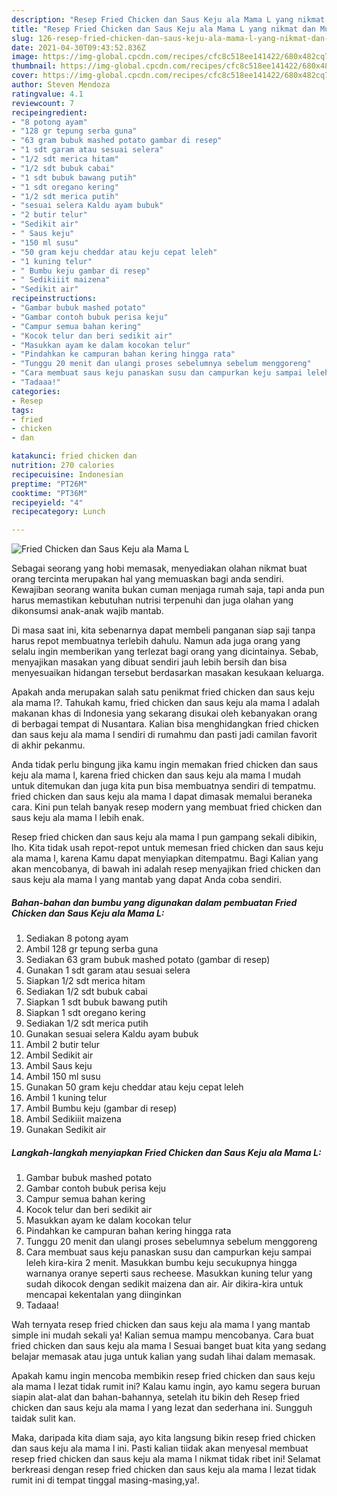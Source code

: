 ```yaml
---
description: "Resep Fried Chicken dan Saus Keju ala Mama L yang nikmat dan Mudah Dibuat"
title: "Resep Fried Chicken dan Saus Keju ala Mama L yang nikmat dan Mudah Dibuat"
slug: 126-resep-fried-chicken-dan-saus-keju-ala-mama-l-yang-nikmat-dan-mudah-dibuat
date: 2021-04-30T09:43:52.836Z
image: https://img-global.cpcdn.com/recipes/cfc8c518ee141422/680x482cq70/fried-chicken-dan-saus-keju-ala-mama-l-foto-resep-utama.jpg
thumbnail: https://img-global.cpcdn.com/recipes/cfc8c518ee141422/680x482cq70/fried-chicken-dan-saus-keju-ala-mama-l-foto-resep-utama.jpg
cover: https://img-global.cpcdn.com/recipes/cfc8c518ee141422/680x482cq70/fried-chicken-dan-saus-keju-ala-mama-l-foto-resep-utama.jpg
author: Steven Mendoza
ratingvalue: 4.1
reviewcount: 7
recipeingredient:
- "8 potong ayam"
- "128 gr tepung serba guna"
- "63 gram bubuk mashed potato gambar di resep"
- "1 sdt garam atau sesuai selera"
- "1/2 sdt merica hitam"
- "1/2 sdt bubuk cabai"
- "1 sdt bubuk bawang putih"
- "1 sdt oregano kering"
- "1/2 sdt merica putih"
- "sesuai selera Kaldu ayam bubuk"
- "2 butir telur"
- "Sedikit air"
- " Saus keju"
- "150 ml susu"
- "50 gram keju cheddar atau keju cepat leleh"
- "1 kuning telur"
- " Bumbu keju gambar di resep"
- " Sedikiiit maizena"
- "Sedikit air"
recipeinstructions:
- "Gambar bubuk mashed potato"
- "Gambar contoh bubuk perisa keju"
- "Campur semua bahan kering"
- "Kocok telur dan beri sedikit air"
- "Masukkan ayam ke dalam kocokan telur"
- "Pindahkan ke campuran bahan kering hingga rata"
- "Tunggu 20 menit dan ulangi proses sebelumnya sebelum menggoreng"
- "Cara membuat saus keju panaskan susu dan campurkan keju sampai leleh kira-kira 2 menit. Masukkan bumbu keju secukupnya hingga warnanya oranye seperti saus recheese. Masukkan kuning telur yang sudah dikocok dengan sedikit maizena dan air. Air dikira-kira untuk mencapai kekentalan yang diinginkan"
- "Tadaaa!"
categories:
- Resep
tags:
- fried
- chicken
- dan

katakunci: fried chicken dan 
nutrition: 270 calories
recipecuisine: Indonesian
preptime: "PT26M"
cooktime: "PT36M"
recipeyield: "4"
recipecategory: Lunch

---
```



![Fried Chicken dan Saus Keju ala Mama L](https://img-global.cpcdn.com/recipes/cfc8c518ee141422/680x482cq70/fried-chicken-dan-saus-keju-ala-mama-l-foto-resep-utama.jpg)

Sebagai seorang yang hobi memasak, menyediakan olahan nikmat buat orang tercinta merupakan hal yang memuaskan bagi anda sendiri. Kewajiban seorang  wanita bukan cuman menjaga rumah saja, tapi anda pun harus memastikan kebutuhan nutrisi terpenuhi dan juga olahan yang dikonsumsi anak-anak wajib mantab.

Di masa  saat ini, kita sebenarnya dapat membeli panganan siap saji tanpa harus repot membuatnya terlebih dahulu. Namun ada juga orang yang selalu ingin memberikan yang terlezat bagi orang yang dicintainya. Sebab, menyajikan masakan yang dibuat sendiri jauh lebih bersih dan bisa menyesuaikan hidangan tersebut berdasarkan masakan kesukaan keluarga. 



Apakah anda merupakan salah satu penikmat fried chicken dan saus keju ala mama l?. Tahukah kamu, fried chicken dan saus keju ala mama l adalah makanan khas di Indonesia yang sekarang disukai oleh kebanyakan orang di berbagai tempat di Nusantara. Kalian bisa menghidangkan fried chicken dan saus keju ala mama l sendiri di rumahmu dan pasti jadi camilan favorit di akhir pekanmu.

Anda tidak perlu bingung jika kamu ingin memakan fried chicken dan saus keju ala mama l, karena fried chicken dan saus keju ala mama l mudah untuk ditemukan dan juga kita pun bisa membuatnya sendiri di tempatmu. fried chicken dan saus keju ala mama l dapat dimasak memalui beraneka cara. Kini pun telah banyak resep modern yang membuat fried chicken dan saus keju ala mama l lebih enak.

Resep fried chicken dan saus keju ala mama l pun gampang sekali dibikin, lho. Kita tidak usah repot-repot untuk memesan fried chicken dan saus keju ala mama l, karena Kamu dapat menyiapkan ditempatmu. Bagi Kalian yang akan mencobanya, di bawah ini adalah resep menyajikan fried chicken dan saus keju ala mama l yang mantab yang dapat Anda coba sendiri.

<!--inarticleads1-->

##### Bahan-bahan dan bumbu yang digunakan dalam pembuatan Fried Chicken dan Saus Keju ala Mama L:

1. Sediakan 8 potong ayam
1. Ambil 128 gr tepung serba guna
1. Sediakan 63 gram bubuk mashed potato (gambar di resep)
1. Gunakan 1 sdt garam atau sesuai selera
1. Siapkan 1/2 sdt merica hitam
1. Sediakan 1/2 sdt bubuk cabai
1. Siapkan 1 sdt bubuk bawang putih
1. Siapkan 1 sdt oregano kering
1. Sediakan 1/2 sdt merica putih
1. Gunakan sesuai selera Kaldu ayam bubuk
1. Ambil 2 butir telur
1. Ambil Sedikit air
1. Ambil  Saus keju
1. Ambil 150 ml susu
1. Gunakan 50 gram keju cheddar atau keju cepat leleh
1. Ambil 1 kuning telur
1. Ambil  Bumbu keju (gambar di resep)
1. Ambil  Sedikiiit maizena
1. Gunakan Sedikit air




<!--inarticleads2-->

##### Langkah-langkah menyiapkan Fried Chicken dan Saus Keju ala Mama L:

1. Gambar bubuk mashed potato
1. Gambar contoh bubuk perisa keju
1. Campur semua bahan kering
1. Kocok telur dan beri sedikit air
1. Masukkan ayam ke dalam kocokan telur
1. Pindahkan ke campuran bahan kering hingga rata
1. Tunggu 20 menit dan ulangi proses sebelumnya sebelum menggoreng
1. Cara membuat saus keju panaskan susu dan campurkan keju sampai leleh kira-kira 2 menit. Masukkan bumbu keju secukupnya hingga warnanya oranye seperti saus recheese. Masukkan kuning telur yang sudah dikocok dengan sedikit maizena dan air. Air dikira-kira untuk mencapai kekentalan yang diinginkan
1. Tadaaa!




Wah ternyata resep fried chicken dan saus keju ala mama l yang mantab simple ini mudah sekali ya! Kalian semua mampu mencobanya. Cara buat fried chicken dan saus keju ala mama l Sesuai banget buat kita yang sedang belajar memasak atau juga untuk kalian yang sudah lihai dalam memasak.

Apakah kamu ingin mencoba membikin resep fried chicken dan saus keju ala mama l lezat tidak rumit ini? Kalau kamu ingin, ayo kamu segera buruan siapin alat-alat dan bahan-bahannya, setelah itu bikin deh Resep fried chicken dan saus keju ala mama l yang lezat dan sederhana ini. Sungguh taidak sulit kan. 

Maka, daripada kita diam saja, ayo kita langsung bikin resep fried chicken dan saus keju ala mama l ini. Pasti kalian tiidak akan menyesal membuat resep fried chicken dan saus keju ala mama l nikmat tidak ribet ini! Selamat berkreasi dengan resep fried chicken dan saus keju ala mama l lezat tidak rumit ini di tempat tinggal masing-masing,ya!.

